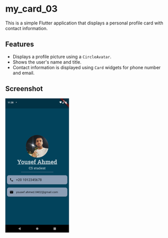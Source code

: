 # my_card_03

This is a simple Flutter application that displays a personal profile card with contact information.

## Features

- Displays a profile picture using a `CircleAvatar`.
- Shows the user's name and title.
- Contact information is displayed using `Card` widgets for phone number and email.

## Screenshot

<img src="images/Screenshot1.png" alt="App Screenshot" width="200"/>
